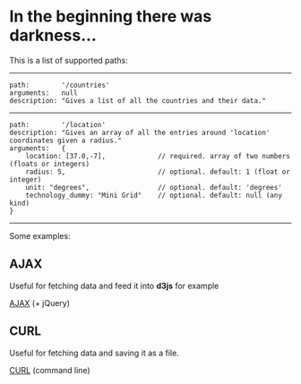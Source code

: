 # In the beginning there was darkness... #

This is a list of supported paths:

----

    path:        '/countries'
    arguments:   null
    description: "Gives a list of all the countries and their data."

----

    path:        '/location'
    description: "Gives an array of all the entries around 'location' coordinates given a radius."
    arguments:   {
        location: [37.0,-7],             // required. array of two numbers (floats or integers)
        radius: 5,                       // optional. default: 1 (float or integer)
        unit: "degrees",                 // optional. default: 'degrees'
        technology_dummy: "Mini Grid"    // optional. default: null (any kind)
    }

----

Some examples:

## AJAX ##

Useful for fetching data and feed it into **d3js** for example

[AJAX](/ajax) (+ jQuery)


## CURL ##

Useful for fetching data and saving it as a file.

[CURL](/curl) (command line)
